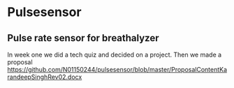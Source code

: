 # Pulsesensor
## Pulse rate sensor for breathalyzer
In week one we did a tech quiz and decided on a project.
Then we made a proposal <https://github.com/N01150244/pulsesensor/blob/master/ProposalContentKarandeepSinghRev02.docx>
